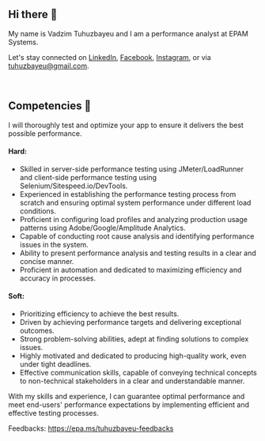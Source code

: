 ## Hi there 👋
My name is Vadzim Tuhuzbayeu and I am a performance analyst at EPAM Systems.

Let's stay connected on [LinkedIn](https://www.linkedin.com/in/tuhuzbayeu/), [Facebook](https://www.facebook.com/tuhuzbayeu/), [Instagram](https://www.instagram.com/tuhuzbayeu/), or via [tuhuzbayeu@gmail.com](mailto:tuhuzbayeu@gmail.com).

<br>

## Competencies 💪
I will thoroughly test and optimize your app to ensure it delivers the best possible performance.

#### Hard:
* Skilled in server-side performance testing using JMeter/LoadRunner and client-side performance testing using Selenium/Sitespeed.io/DevTools.
* Experienced in establishing the performance testing process from scratch and ensuring optimal system performance under different load conditions.
* Proficient in configuring load profiles and analyzing production usage patterns using Adobe/Google/Amplitude Analytics.
* Capable of conducting root cause analysis and identifying performance issues in the system.
* Ability to present performance analysis and testing results in a clear and concise manner.
* Proficient in automation and dedicated to maximizing efficiency and accuracy in processes.

#### Soft:
* Prioritizing efficiency to achieve the best results.
* Driven by achieving performance targets and delivering exceptional outcomes.
* Strong problem-solving abilities, adept at finding solutions to complex issues.
* Highly motivated and dedicated to producing high-quality work, even under tight deadlines.
* Effective communication skills, capable of conveying technical concepts to non-technical stakeholders in a clear and understandable manner.

With my skills and experience, I can guarantee optimal performance and meet end-users' performance expectations by implementing efficient and effective testing processes.


Feedbacks: https://epa.ms/tuhuzbayeu-feedbacks
